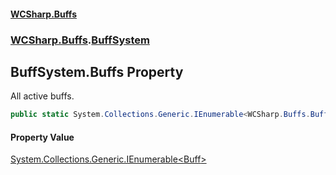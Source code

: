 #### [WCSharp\.Buffs](README.md 'README')
### [WCSharp\.Buffs](WCSharp.Buffs.md 'WCSharp\.Buffs').[BuffSystem](WCSharp.Buffs.BuffSystem.md 'WCSharp\.Buffs\.BuffSystem')

## BuffSystem\.Buffs Property

All active buffs\.

```csharp
public static System.Collections.Generic.IEnumerable<WCSharp.Buffs.Buff> Buffs { get; }
```

#### Property Value
[System\.Collections\.Generic\.IEnumerable&lt;](https://learn.microsoft.com/en-us/dotnet/api/system.collections.generic.ienumerable-1 'System\.Collections\.Generic\.IEnumerable\`1')[Buff](WCSharp.Buffs.Buff.md 'WCSharp\.Buffs\.Buff')[&gt;](https://learn.microsoft.com/en-us/dotnet/api/system.collections.generic.ienumerable-1 'System\.Collections\.Generic\.IEnumerable\`1')